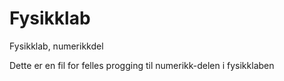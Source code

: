 # Fysikklab
Fysikklab, numerikkdel

Dette er en fil for felles progging til numerikk-delen i fysikklaben
